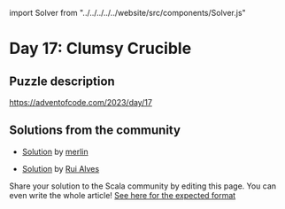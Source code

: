 import Solver from "../../../../../website/src/components/Solver.js"

# Day 17: Clumsy Crucible

## Puzzle description

https://adventofcode.com/2023/day/17

## Solutions from the community
- [Solution](https://github.com/merlinorg/aoc2023/blob/main/src/main/scala/Day17.scala) by [merlin](https://github.com/merlinorg/)

- [Solution](https://github.com/xRuiAlves/advent-of-code-2023/blob/main/Day17.scala) by [Rui Alves](https://github.com/xRuiAlves/)

Share your solution to the Scala community by editing this page.
You can even write the whole article! [See here for the expected format](https://github.com/scalacenter/scala-advent-of-code/discussions/424)
